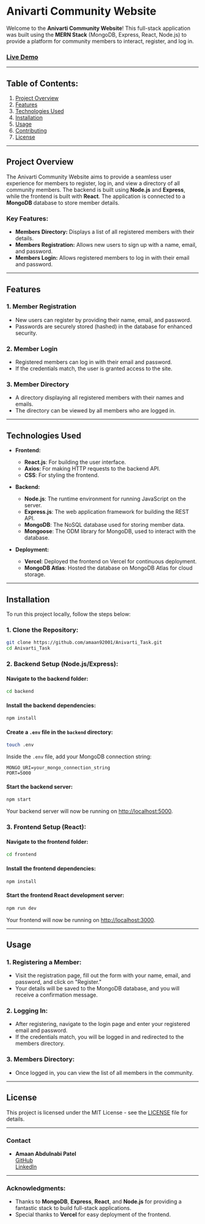
# Anivarti Community Website

Welcome to the **Anivarti Community Website**! This full-stack application was built using the **MERN Stack** (MongoDB, Express, React, Node.js) to provide a platform for community members to interact, register, and log in.

### [Live Demo](https://anivarti-task.vercel.app/)

---

## **Table of Contents:**
1. [Project Overview](#project-overview)
2. [Features](#features)
3. [Technologies Used](#technologies-used)
4. [Installation](#installation)
5. [Usage](#usage)
6. [Contributing](#contributing)
7. [License](#license)

---

## **Project Overview**
The Anivarti Community Website aims to provide a seamless user experience for members to register, log in, and view a directory of all community members. The backend is built using **Node.js** and **Express**, while the frontend is built with **React**. The application is connected to a **MongoDB** database to store member details.

### **Key Features:**
- **Members Directory:** Displays a list of all registered members with their details.
- **Members Registration:** Allows new users to sign up with a name, email, and password.
- **Members Login:** Allows registered members to log in with their email and password.

---

## **Features**

### 1. **Member Registration**
- New users can register by providing their name, email, and password.
- Passwords are securely stored (hashed) in the database for enhanced security.
  
### 2. **Member Login**
- Registered members can log in with their email and password.
- If the credentials match, the user is granted access to the site.

### 3. **Member Directory**
- A directory displaying all registered members with their names and emails.
- The directory can be viewed by all members who are logged in.

---

## **Technologies Used**

- **Frontend:**
  - **React.js**: For building the user interface.
  - **Axios**: For making HTTP requests to the backend API.
  - **CSS**: For styling the frontend.

- **Backend:**
  - **Node.js**: The runtime environment for running JavaScript on the server.
  - **Express.js**: The web application framework for building the REST API.
  - **MongoDB**: The NoSQL database used for storing member data.
  - **Mongoose**: The ODM library for MongoDB, used to interact with the database.

- **Deployment:**
  - **Vercel**: Deployed the frontend on Vercel for continuous deployment.
  - **MongoDB Atlas**: Hosted the database on MongoDB Atlas for cloud storage.
  
---

## **Installation**

To run this project locally, follow the steps below:

### 1. **Clone the Repository:**

```bash
git clone https://github.com/amaan92001/Anivarti_Task.git
cd Anivarti_Task
```

### 2. **Backend Setup (Node.js/Express):**

#### Navigate to the backend folder:

```bash
cd backend
```

#### Install the backend dependencies:

```bash
npm install
```

#### Create a `.env` file in the `backend` directory:

```bash
touch .env
```

Inside the `.env` file, add your MongoDB connection string:

```
MONGO_URI=your_mongo_connection_string
PORT=5000
```

#### Start the backend server:

```bash
npm start
```

Your backend server will now be running on [http://localhost:5000](http://localhost:5000).

### 3. **Frontend Setup (React):**

#### Navigate to the frontend folder:

```bash
cd frontend
```

#### Install the frontend dependencies:

```bash
npm install
```

#### Start the frontend React development server:

```bash
npm run dev
```

Your frontend will now be running on [http://localhost:3000](http://localhost:3000).

---

## **Usage**

### **1. Registering a Member:**
- Visit the registration page, fill out the form with your name, email, and password, and click on "Register."
- Your details will be saved to the MongoDB database, and you will receive a confirmation message.

### **2. Logging In:**
- After registering, navigate to the login page and enter your registered email and password.
- If the credentials match, you will be logged in and redirected to the members directory.

### **3. Members Directory:**
- Once logged in, you can view the list of all members in the community.

---

## **License**

This project is licensed under the MIT License - see the [LICENSE](LICENSE) file for details.

---

### **Contact**

- **Amaan Abdulnabi Patel**  
  [GitHub](https://github.com/amaan92001)  
  [LinkedIn](https://www.linkedin.com/in/amaan-patel/)

---

### **Acknowledgments:**
- Thanks to **MongoDB**, **Express**, **React**, and **Node.js** for providing a fantastic stack to build full-stack applications.
- Special thanks to **Vercel** for easy deployment of the frontend.
